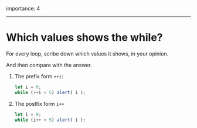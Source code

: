 importance: 4

---

# Which values shows the while?

For every loop, scribe down which values it shows, in your opinion.

And then compare with the answer.

1. The prefix form `++i`:

    ```js
    let i = 0;
    while (++i < 5) alert( i );
    ```
2. The postfix form `i++`

    ```js
    let i = 0;
    while (i++ < 5) alert( i );
    ```

